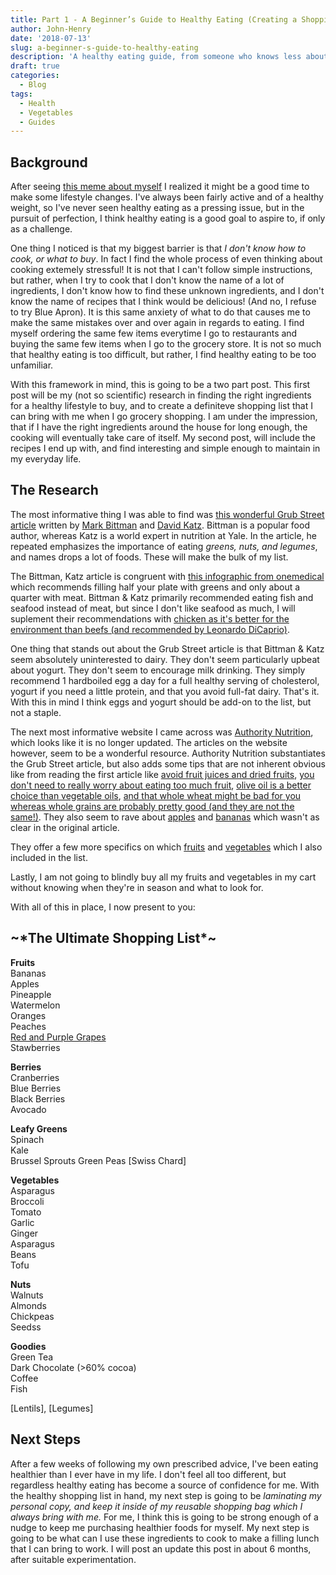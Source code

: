 ```yaml
---
title: Part 1 - A Beginner’s Guide to Healthy Eating (Creating a Shopping List)
author: John-Henry
date: '2018-07-13'
slug: a-beginner-s-guide-to-healthy-eating
description: 'A healthy eating guide, from someone who knows less about food than you do'
draft: true
categories:
  - Blog
tags:
  - Health
  - Vegetables
  - Guides
---
```


## Background
After seeing [this meme about myself](https://imgur.com/gqOeFOt) I realized it might be a good time to make some lifestyle changes. I've always been fairly active and of a healthy weight, so I've never seen healthy eating as a pressing issue, but in the pursuit of perfection, I think healthy eating is a good goal to aspire to, if only as a challenge.

One thing I noticed is that my biggest barrier is that *I don't know how to cook, or what to buy*. In fact I find the whole process of even thinking about cooking extemely stressful! It is not that I can't follow simple instructions, but rather, when I try to cook that I don't know the name of a lot of ingredients, I don't know how to find these unknown ingredients, and I don't know the name of recipes that I think would be delicious! (And no, I refuse to try Blue Apron). It is this same anxiety of what to do that causes me to make the same mistakes over and over again in regards to eating. I find myself ordering the same few items everytime I go to restaurants and buying the same few items when I go to the grocery store. It is not so much that healthy eating is too difficult, but rather, I find healthy eating to be too unfamiliar. 

With this framework in mind, this is going to be a two part post. This first post will be my (not so scientific) research in finding the right ingredients for a healthy lifestyle to buy, and to create a definiteve shopping list that I can bring with me when I go grocery shopping. I am under the impression, that if I have the right ingredients around the house for long enough, the cooking will eventually take care of itself. My second post, will include the recipes I end up with, and find interesting and simple enough to maintain in my everyday life.


## The Research

The most informative thing I was able to find was [this wonderful Grub Street article](http://www.grubstreet.com/2018/03/ultimate-conversation-on-healthy-eating-and-nutrition.html) written by [Mark Bittman](http://markbittman.com/) and [David Katz](http://davidkatzmd.com/). Bittman is a popular food author, whereas Katz is a world expert in nutrition at Yale. In the article, he repeated emphasizes the importance of eating *greens, nuts, and legumes*, and names drops a lot of foods. These will make the bulk of my list.

The Bittman, Katz article is congruent with [this infographic from onemedical](https://www.onemedical.com/blog/live-well/healthy-plate/) which recommends filling half your plate with greens and only about a quarter with meat. Bittman & Katz primarily recommended eating fish and seafood instead of meat, but since I don't like seafood as much, I will suplement their recommendations with [chicken as it's better for the environment than beefs (and recommended by Leonardo DiCaprio)](https://www.youtube.com/watch?v=KHIrbyd-5yo).

One thing that stands out about the Grub Street article is that Bittman & Katz seem absolutely uninterested to dairy. They don't seem particularly upbeat about yogurt. They don't seem to encourage milk drinking. They simply recommend 1 hardboiled egg a day for a full healthy serving of cholesterol, yogurt if you need a little protein, and that you avoid full-fat dairy. That's it. With this in mind I think eggs and yogurt should be add-on to the list, but not a staple. 

The next most informative website I came across was [Authority Nutrition](https://www.healthline.com/nutrition), which looks like it is no longer updated. The articles on the website however, seem to be a wonderful resource. Authority Nutrition substantiates the Grub Street article, but also adds some tips that are not inherent obvious like from reading the first article like [avoid fruit juices and dried fruits](https://www.healthline.com/nutrition/is-fruit-good-or-bad-for-your-health#section7), [you don't need to really worry about eating too much fruit](https://www.healthline.com/nutrition/is-fruit-good-or-bad-for-your-health#section7), [olive oil is a better choice than vegetable oils](https://www.healthline.com/nutrition/15-health-foods-that-are-really-junk-foods#section13), [and that whole wheat might be bad for you whereas whole grains are probably pretty good (and they are not the same!)](https://www.healthline.com/nutrition/15-health-foods-that-are-really-junk-foods#section4). They also seem to rave  about [apples](https://www.healthline.com/nutrition/10-health-benefits-of-apples)  and [bananas](https://www.healthline.com/nutrition/bananas-good-or-bad#section9) which wasn't as clear in the original article.

They offer a few more specifics on which [fruits](https://www.healthline.com/nutrition/20-healthiest-fruits) and [vegetables](https://www.healthline.com/nutrition/14-healthiest-vegetables-on-earth) which I also included in the list.

Lastly, I am not going to blindly buy all my fruits and vegetables in my cart without knowing when they're in season and what to look for. 


With all of this in place, I now present to you: 

## \~\*The Ultimate Shopping List\*\~
  
  **Fruits**  
  Bananas  
  Apples  
  Pineapple  
  Watermelon  
  Oranges  
  Peaches  
  [Red and Purple Grapes](http://science.sciencemag.org/content/275/5297/218)  
  Stawberries  
  
  
  **Berries**  
  Cranberries  
  Blue Berries  
  Black Berries  
  Avocado  
  
  **Leafy Greens**  
  Spinach  
  Kale  
  Brussel Sprouts
  Green Peas 
  [Swiss Chard]  
  
  **Vegetables**  
  Asparagus  
  Broccoli  
  Tomato  
  Garlic  
  Ginger  
  Asparagus  
  Beans  
  Tofu  
  
  **Nuts**  
  Walnuts  
  Almonds  
  Chickpeas  
  Seedss  
  
  **Goodies**  
  Green Tea  
  Dark Chocolate (>60% cocoa)  
  Coffee  
  Fish  

   [Lentils], [Legumes]
## Next Steps

After a few weeks of following my own prescribed advice, I've been eating healthier than I ever have in my life. I don't feel all too different, but regardless healthy eating has become a source of confidence for me. With the healthy shopping list in hand, my next step is going to be *laminating my personal copy, and keep it inside of my reusable shopping bag which I always bring with me.* For me, I think this is going to be strong enough of a nudge to keep me purchasing healthier foods for myself. My next step is going to be what can I use these ingredients to cook to make a filling lunch that I can bring to work. I will post an update this post in about 6 months, after suitable experimentation.